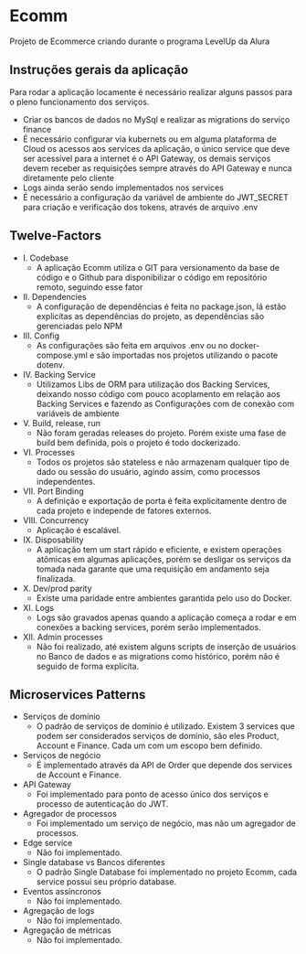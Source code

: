# Ecomm

Projeto de Ecommerce criando durante o programa LevelUp da Alura 

## Instruções gerais da aplicação

Para rodar a aplicação locamente é necessário realizar alguns passos para o pleno funcionamento dos serviços.
- Criar os bancos de dados no MySql e realizar as migrations do serviço finance
- É necessário configurar via kubernets ou em alguma plataforma de Cloud os acessos aos services da aplicação, o único service que deve ser acessível para a internet é o API Gateway, os demais serviços devem receber as requisições sempre através do API Gateway e nunca diretamente pelo cliente
- Logs ainda serão sendo implementados nos services
- É necessário a configuração da variável de ambiente do JWT_SECRET para criação e verificação dos tokens, através de arquivo .env

## Twelve-Factors 

- I. Codebase 
    - A aplicação Ecomm utiliza o GIT para versionamento da base de código e o Github para disponibilizar o código em repositório remoto, seguindo esse fator
- II. Dependencies 
    - A configuração de dependências é feita no package.json, lá estão explicítas as dependências do projeto, as dependências são gerenciadas pelo NPM
- III. Config 
    - As configurações são feita em arquivos .env ou no docker-compose.yml e são importadas nos projetos utilizando o pacote dotenv. 
- IV. Backing Service
    - Utilizamos Libs de ORM para utilização dos Backing Services, deixando nosso código com pouco acoplamento em relação aos Backing Services e fazendo as Configurações com de conexão com variáveis de ambiente
- V. Build, release, run
    - Não foram geradas releases do projeto. Porém existe uma fase de build bem definida, pois o projeto é todo dockerizado.
- VI. Processes
    - Todos os projetos são stateless e não armazenam qualquer tipo de dado ou sessão do usuário, agindo assim, como processos independentes.
- VII. Port Binding
    - A definição e exportação de porta é feita explicitamente dentro de cada projeto e independe de fatores externos.
- VIII. Concurrency
    - Aplicação é escalável.
- IX. Disposability
    - A aplicação tem um start rápido e eficiente, e existem operações atômicas em algumas aplicações, porém se desligar os serviços da tomada nada garante que uma requisição em andamento seja finalizada.
- X. Dev/prod parity
    - Existe uma paridade entre ambientes garantida pelo uso do Docker.
- XI. Logs
    - Logs são gravados apenas quando a aplicação começa a rodar e em conexões a backing services, porém serão implementados.
- XII. Admin processes
    - Não foi realizado, até existem alguns scripts de inserção de usuários no Banco de dados e as migrations como histórico, porém não é seguido de forma explicíta.

## Microservices Patterns

- Serviços de domínio
    - O padrão de serviços de domínio é utilizado. Existem 3 services que podem ser considerados serviços de domínio, são eles Product, Account e Finance. Cada um com um escopo bem definido.
- Serviços de negócio
    - É implementado através da API de Order que depende dos services de Account e Finance.
- API Gateway
    - Foi implementado para ponto de acesso único dos serviços e processo de autenticação do JWT. 
- Agregador de processos
    - Foi implementado um serviço de negócio, mas não um agregador de processos.
- Edge service
    - Não foi implementado.
- Single database vs Bancos diferentes
    - O padrão Single Database foi implementado no projeto Ecomm, cada service possuí seu próprio database.
- Eventos assíncronos‌
    - Não foi implementado.
- Agregação de logs
    - Não foi implementado.
- Agregação de métricas
    - Não foi implementado.
